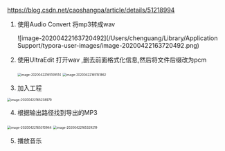 https://blog.csdn.net/caoshangpa/article/details/51218994

1. 使用Audio Convert 将mp3转成wav

   ![image-20200422163720492](/Users/chenguang/Library/Application Support/typora-user-images/image-20200422163720492.png)

2. 使用UltraEdit 打开wav ,删去前面格式化信息,然后将文件后缀改为pcm

   <img src="/Users/chenguang/Library/Application Support/typora-user-images/image-20200422165109514.png" alt="image-20200422165109514" style="zoom:50%;" />

   <img src="/Users/chenguang/Library/Application Support/typora-user-images/image-20200422165151862.png" alt="image-20200422165151862" style="zoom:50%;" />

3.  加入工程

   <img src="/Users/chenguang/Library/Application Support/typora-user-images/image-20200422165238979.png" alt="image-20200422165238979" style="zoom:50%;" />

4.  根据输出路径找到导出的MP3

   <img src="/Users/chenguang/Library/Application Support/typora-user-images/image-20200422165310944.png" alt="image-20200422165310944" style="zoom:50%;" />

   <img src="/Users/chenguang/Library/Application Support/typora-user-images/image-20200422165329219.png" alt="image-20200422165329219" style="zoom:50%;" />

5. 播放音乐